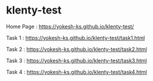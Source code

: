 # klenty-test

Home Page : https://yokesh-ks.github.io/klenty-test/

Task 1 : https://yokesh-ks.github.io/klenty-test/task1.html

Task 2 : https://yokesh-ks.github.io/klenty-test/task2.html

Task 3 : https://yokesh-ks.github.io/klenty-test/task3.html

Task 4 : https://yokesh-ks.github.io/klenty-test/task4.html

